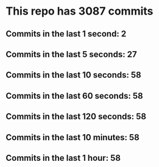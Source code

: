 # This repo has 3087 commits

## Commits in the last 1 second: 2
## Commits in the last 5 seconds: 27
## Commits in the last 10 seconds: 58
## Commits in the last 60 seconds: 58
## Commits in the last 120 seconds: 58
## Commits in the last 10 minutes: 58
## Commits in the last 1 hour: 58
